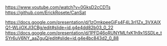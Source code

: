 https://www.youtube.com/watch?v=0GksD2cCDTs
https://github.com/ErickRosete/CanSat

https://docs.google.com/presentation/d/1zOmkpeeGiFs4F4L3rI1Zx_3VXAIXQ1-WLjiOXJl3CBg/edit#slide=id.g4e4dd82b03_0_22
https://docs.google.com/presentation/d/1PFD46oRUNYMLfxK1h9x1SSDLe_tSYr6uV6NY_aaZguQ/edit#slide=id.g4e4bc843d2_0_88